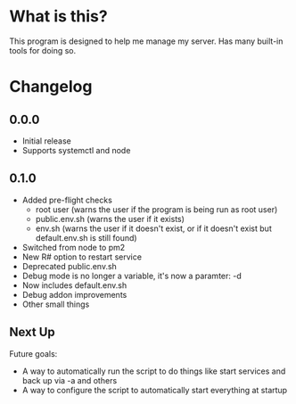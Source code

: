 # What is this?

This program is designed to help me manage my server. Has many built-in tools for doing so.

# Changelog

## 0.0.0

- Initial release
- Supports systemctl and node

## 0.1.0

- Added pre-flight checks
    - root user (warns the user if the program is being run as root user)
    - public.env.sh (warns the user if it exists)
    - env.sh (warns the user if it doesn't exist, or if it doesn't exist but default.env.sh is still found)
- Switched from node to pm2
- New R# option to restart service
- Deprecated public.env.sh
- Debug mode is no longer a variable, it's now a paramter: -d
- Now includes default.env.sh
- Debug addon improvements
- Other small things

## Next Up

Future goals:

- A way to automatically run the script to do things like start services and back up via -a and others
- A way to configure the script to automatically start everything at startup